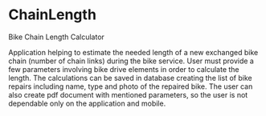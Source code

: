 # ChainLength
Bike Chain Length Calculator

Application helping to estimate the needed length of a new exchanged bike chain (number of chain links) during the bike service. 
User must provide a few parameters involving bike drive elements in order to calculate the length. 
The calculations can be saved in database creating the list of bike repairs including name, type and photo of the repaired bike. 
The user can also create pdf document with mentioned parameters, so the user is not dependable only on the application and mobile.
